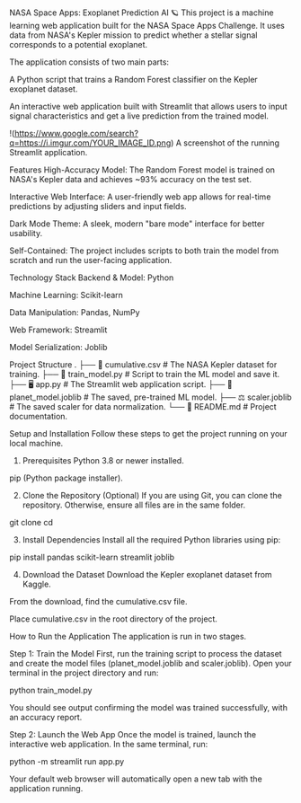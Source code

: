 NASA Space Apps: Exoplanet Prediction AI 🪐
This project is a machine learning web application built for the NASA Space Apps Challenge. It uses data from NASA's Kepler mission to predict whether a stellar signal corresponds to a potential exoplanet.

The application consists of two main parts:

A Python script that trains a Random Forest classifier on the Kepler exoplanet dataset.

An interactive web application built with Streamlit that allows users to input signal characteristics and get a live prediction from the trained model.

!(https://www.google.com/search?q=https://i.imgur.com/YOUR_IMAGE_ID.png)
A screenshot of the running Streamlit application.

Features
High-Accuracy Model: The Random Forest model is trained on NASA's Kepler data and achieves ~93% accuracy on the test set.

Interactive Web Interface: A user-friendly web app allows for real-time predictions by adjusting sliders and input fields.

Dark Mode Theme: A sleek, modern "bare mode" interface for better usability.

Self-Contained: The project includes scripts to both train the model from scratch and run the user-facing application.

Technology Stack
Backend & Model: Python

Machine Learning: Scikit-learn

Data Manipulation: Pandas, NumPy

Web Framework: Streamlit

Model Serialization: Joblib

Project Structure
.
├── 📄 cumulative.csv      # The NASA Kepler dataset for training.
├── 🐍 train_model.py      # Script to train the ML model and save it.
├── 🖥️ app.py              # The Streamlit web application script.
├── 🧠 planet_model.joblib # The saved, pre-trained ML model.
├── ⚖️ scaler.joblib       # The saved scaler for data normalization.
└── 📖 README.md           # Project documentation.

Setup and Installation
Follow these steps to get the project running on your local machine.

1. Prerequisites
Python 3.8 or newer installed.

pip (Python package installer).

2. Clone the Repository (Optional)
If you are using Git, you can clone the repository. Otherwise, ensure all files are in the same folder.

git clone <your-repo-url>
cd <your-repo-folder>

3. Install Dependencies
Install all the required Python libraries using pip:

pip install pandas scikit-learn streamlit joblib

4. Download the Dataset
Download the Kepler exoplanet dataset from Kaggle.

From the download, find the cumulative.csv file.

Place cumulative.csv in the root directory of the project.

How to Run the Application
The application is run in two stages.

Step 1: Train the Model
First, run the training script to process the dataset and create the model files (planet_model.joblib and scaler.joblib). Open your terminal in the project directory and run:

python train_model.py

You should see output confirming the model was trained successfully, with an accuracy report.

Step 2: Launch the Web App
Once the model is trained, launch the interactive web application. In the same terminal, run:

python -m streamlit run app.py

Your default web browser will automatically open a new tab with the application running.
